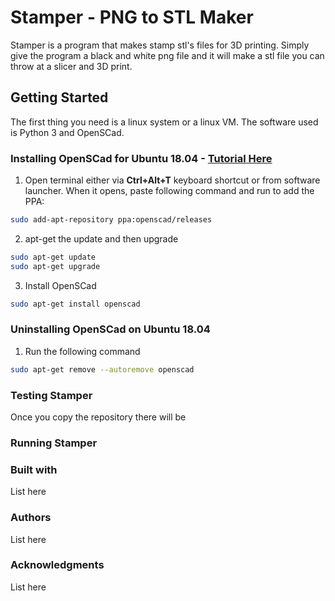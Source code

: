# Stamper - PNG to STL Maker
Stamper is a program that makes stamp stl's files for 3D printing. Simply give the program a black and white png file and it will make a stl file you can throw at a slicer and 3D print.
## Getting Started
The first thing you need is a linux system or a linux VM. The software used is Python 3 and OpenSCad.

### Installing OpenSCad for Ubuntu 18.04 - [Tutorial Here](http://ubuntuhandbook.org/index.php/2019/01/install-openscad-ubuntu-18-10-18-04/)
1. Open terminal either via **Ctrl+Alt+T** keyboard shortcut or from software launcher.
When it opens, paste following command and run to add the PPA:
```bash
sudo add-apt-repository ppa:openscad/releases
```
2. apt-get the update and then upgrade
```bash
sudo apt-get update
sudo apt-get upgrade
```
3. Install OpenSCad
```bash
sudo apt-get install openscad
```

### Uninstalling OpenSCad on Ubuntu 18.04
1. Run the following command
```bash
sudo apt-get remove --autoremove openscad
```

### Testing Stamper
Once you copy the repository there will be 

### Running Stamper

### Built with
List here

### Authors
List here

### Acknowledgments
List here
<!--stackedit_data:
eyJoaXN0b3J5IjpbLTEzNTkzMzE1NDksMTQ5NTgwOTk1NSwxNT
ExMTUyMjIsNTc0NjExMjIxXX0=
-->